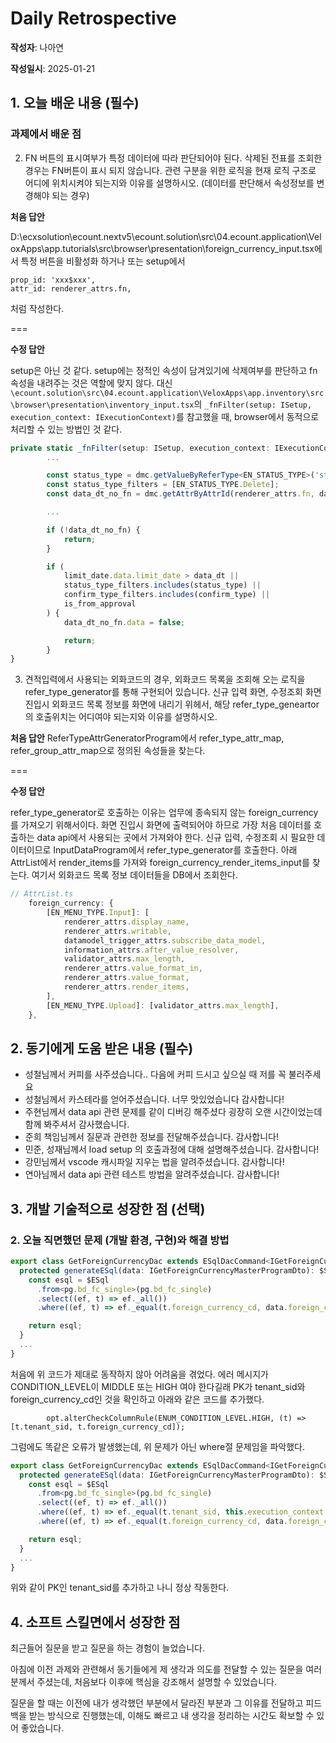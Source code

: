 # Daily Retrospective

**작성자**: 나아연

**작성일시**: 2025-01-21

## 1. 오늘 배운 내용 (필수)

### 과제에서 배운 점

2. FN 버튼의 표시여부가 특정 데이터에 따라 판단되어야 된다. 삭제된 전표를 조회한 경우는 FN버튼이 표시 되지 않습니다. 관련 구분을 위한 로직을 현재 로직 구조로 어디에 위치시켜야 되는지와 이유를 설명하시오. (데이터를 판단해서 속성정보를 변경해야 되는 경우)

**처음 답안**

D:\ecxsolution\ecount.nextv5\ecount.solution\src\04.ecount.application\VeloxApps\app.tutorials\src\browser\presentation\foreign_currency_input.tsx에서 특정 버튼을 비활성화 하거나
또는
setup에서

```
prop_id: 'xxx$xxx',
attr_id: renderer_attrs.fn,
```

처럼 작성한다.

===

**수정 답안**

setup은 아닌 것 같다. setup에는 정적인 속성이 담겨있기에 삭제여부를 판단하고 fn 속성을 내려주는 것은 역할에 맞지 않다.
대신 `\ecount.solution\src\04.ecount.application\VeloxApps\app.inventory\src\browser\presentation\inventory_input.tsx`의 `_fnFilter(setup: ISetup, execution_context: IExecutionContext)`를 참고했을 때, browser에서 동적으로 처리할 수 있는 방법인 것 같다.

```ts
private static _fnFilter(setup: ISetup, execution_context: IExecutionContext) {
		...

		const status_type = dmc.getValueByReferType<EN_STATUS_TYPE>('status_type') as EN_STATUS_TYPE;
		const status_type_filters = [EN_STATUS_TYPE.Delete];
		const data_dt_no_fn = dmc.getAttrByAttrId(renderer_attrs.fn, data_dt_no_prop_id as string);

		...

		if (!data_dt_no_fn) {
			return;
		}

		if (
			limit_date.data.limit_date > data_dt ||
			status_type_filters.includes(status_type) ||
			confirm_type_filters.includes(confirm_type) ||
			is_from_approval
		) {
			data_dt_no_fn.data = false;

			return;
		}
}
```

3.  견적입력에서 사용되는 외화코드의 경우, 외화코드 목록을 조회해 오는 로직을 refer_type_generator를 통해 구현되어 있습니다. 신규 입력 화면, 수정조회 화면 진입시 외화코드 목록 정보를 화면에 내리기 위헤서, 해당 refer_type_geneartor의 호출위치는 어디여야 되는지와 이유를 설명하시오.

**처음 답안**
ReferTypeAttrGeneratorProgram에서 refer_type_attr_map, refer_group_attr_map으로 정의된 속성들을 찾는다.

===

**수정 답안**

refer_type_generator로 호출하는 이유는 업무에 종속되지 않는 foreign_currency를 가져오기 위해서이다.
화면 진입시 화면에 출력되어야 하므로 가장 처음 데이터를 호출하는 data api에서 사용되는 곳에서 가져와야 한다.
신규 입력, 수정조회 시 필요한 데이터이므로 InputDataProgram에서 refer_type_generator를 호출한다.
아래 AttrList에서 render_items를 가져와 foreign_currency_render_items_input를 찾는다. 여기서 외화코드 목록 정보 데이터들을 DB에서 조회한다.

```ts
// AttrList.ts
	foreign_currency: {
		[EN_MENU_TYPE.Input]: [
			renderer_attrs.display_name,
			renderer_attrs.writable,
			datamodel_trigger_attrs.subscribe_data_model,
			information_attrs.after_value_resolver,
			validator_attrs.max_length,
			renderer_attrs.value_format_in,
			renderer_attrs.value_format,
			renderer_attrs.render_items,
		],
		[EN_MENU_TYPE.Upload]: [validator_attrs.max_length],
	},
```

## 2. 동기에게 도움 받은 내용 (필수)

- 성철님께서 커피를 사주셨습니다.. 다음에 커피 드시고 싶으실 때 저를 꼭 불러주세요
- 성철님께서 카스테라를 얻어주셨습니다. 너무 맛있었습니다 감사합니다!
- 주현님께서 data api 관련 문제를 같이 디버깅 해주셨다 굉장히 오랜 시간이었는데 함께 봐주셔서 감사했습니다.
- 준희 책임님께서 질문과 관련한 정보를 전달해주셨습니다. 감사합니다!
- 민준, 성재님께서 load setup 의 호출과정에 대해 설명해주셨습니다. 감사합니다!
- 강민님께서 vscode 캐시파일 지우는 법을 알려주셨습니다. 감사합니다!
- 연아님께서 data api 관련 테스트 방법을 알려주셨습니다. 감사합니다!

## 3. 개발 기술적으로 성장한 점 (선택)

### 2. 오늘 직면했던 문제 (개발 환경, 구현)와 해결 방법

```ts
export class GetForeignCurrencyDac extends ESqlDacCommand<IGetForeignCurrencyMasterProgramDto, pg.bd_fc_single> {
  protected generateESql(data: IGetForeignCurrencyMasterProgramDto): $Statement {
    const esql = $ESql
      .from<pg.bd_fc_single>(pg.bd_fc_single)
      .select((ef, t) => ef._all())
      .where((ef, t) => ef._equal(t.foreign_currency_cd, data.foreign_currency_cd));

    return esql;
  }
  ...
}
```

처음에 위 코드가 제대로 동작하지 않아 어려움을 겪었다.
에러 메시지가 CONDITION_LEVEL이 MIDDLE 또는 HIGH 여야 한다길래 PK가 tenant_sid와 foreign_currency_cd인 것을 확인하고 아래와 같은 코드를 추가했다.

```
		opt.alterCheckColumnRule(ENUM_CONDITION_LEVEL.HIGH, (t) => [t.tenant_sid, t.foreign_currency_cd]);
```

그럼에도 똑같은 오류가 발생했는데, 위 문제가 아닌 where절 문제임을 파악했다.

```ts
export class GetForeignCurrencyDac extends ESqlDacCommand<IGetForeignCurrencyMasterProgramDto, pg.bd_fc_single> {
  protected generateESql(data: IGetForeignCurrencyMasterProgramDto): $Statement {
    const esql = $ESql
      .from<pg.bd_fc_single>(pg.bd_fc_single)
      .select((ef, t) => ef._all())
	  .where((ef, t) => ef._equal(t.tenant_sid, this.execution_context.session.tenant_sid))
      .where((ef, t) => ef._equal(t.foreign_currency_cd, data.foreign_currency_cd));

    return esql;
  }
  ...
}
```

위와 같이 PK인 tenant_sid를 추가하고 나니 정상 작동한다.

## 4. 소프트 스킬면에서 성장한 점

최근들어 질문을 받고 질문을 하는 경험이 늘었습니다.

아침에 이전 과제와 관련해서 동기들에게 제 생각과 의도를 전달할 수 있는 질문을 여러 분께서 주셨는데, 처음보다 이후에 핵심을 강조해서 설명할 수 있었습니다.

질문을 할 때는 이전에 내가 생각했던 부분에서 달라진 부분과 그 이유를 전달하고 피드백을 받는 방식으로 진행했는데, 이해도 빠르고 내 생각을 정리하는 시간도 확보할 수 있어 좋았습니다.
